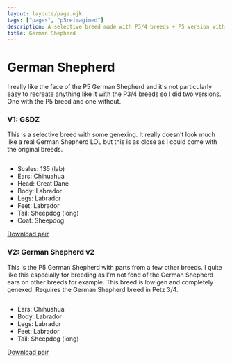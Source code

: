 ```yaml
---
layout: layouts/page.njk
tags: ["pages", "p5reimagined"]
description: A selective breed made with P3/4 breeds + P5 version with other breed traits
title: German Shepherd
---
```

# German Shepherd
I really like the face of the P5 German Shepherd and it's not particularly easy to recreate anything like it with the P3/4 breeds so I did two versions. One with the P5 breed and one without.

### V1: GSDZ
This is a selective breed with some genexing. It really doesn't look much like a real German Shepherd LOL but this is as close as I could come with the original breeds.

<img srcset="https://cdn.glitch.com/e8c48446-7221-44a1-aabd-d809cd1d1e34%2Fgsdz.png?v=1628383769218 2x">

- Scales: 135 (lab)
- Ears: Chihuahua
- Head: Great Dane
- Body: Labrador
- Legs: Labrador
- Feet: Labrador
- Tail: Sheepdog (long)
- Coat: Sheepdog

[Download pair](https://cdn.glitch.com/e8c48446-7221-44a1-aabd-d809cd1d1e34%2Fgsd-p4.zip?v=1628383971336)

### V2: German Shepherd v2
This is the P5 German Shepherd with parts from a few other breeds. I quite like this especially for breeding as I'm not fond of the German Shepherd ears on other breeds for example. This breed is low gen and completely genexed. Requires the German Shepherd breed in Petz 3/4.

<img srcset="https://cdn.glitch.com/e8c48446-7221-44a1-aabd-d809cd1d1e34%2Fgsdre.png?v=1628383890420 2x">

- Ears: Chihuahua
- Body: Labrador
- Legs: Labrador
- Feet: Labrador
- Tail: Sheepdog (long)

[Download pair](https://cdn.glitch.com/e8c48446-7221-44a1-aabd-d809cd1d1e34%2Fgsd-p5.zip?v=1628383949785)
